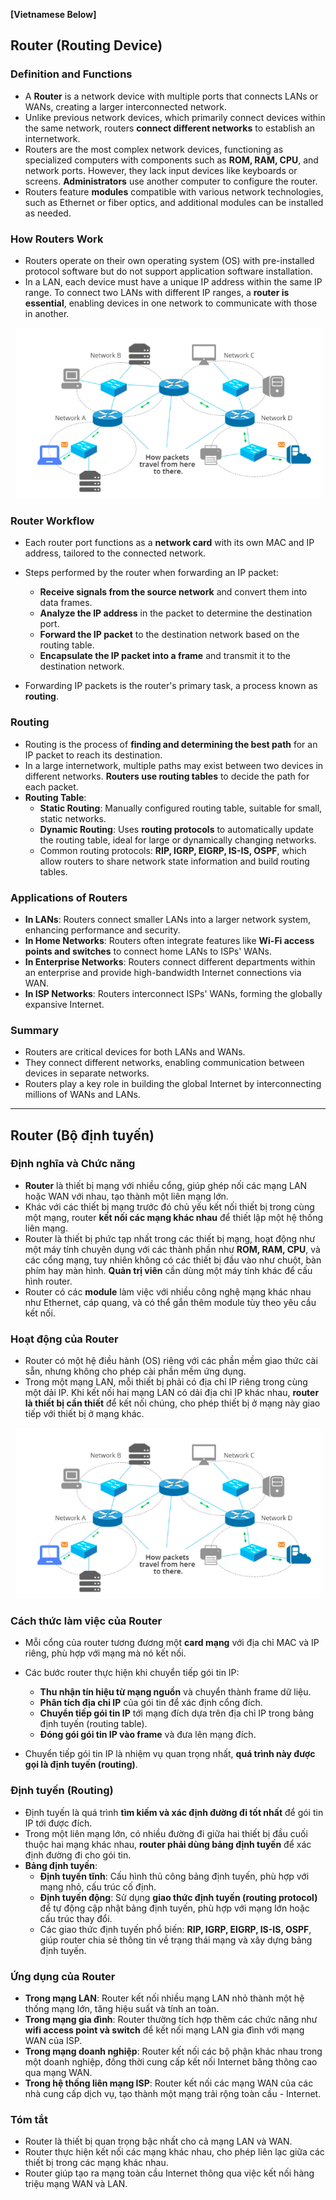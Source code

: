 **[Vietnamese Below]**

## Router (Routing Device)

### Definition and Functions
- A **Router** is a network device with multiple ports that connects LANs or WANs, creating a larger interconnected network.
- Unlike previous network devices, which primarily connect devices within the same network, routers **connect different networks** to establish an internetwork.
- Routers are the most complex network devices, functioning as specialized computers with components such as **ROM, RAM, CPU**, and network ports. However, they lack input devices like keyboards or screens. **Administrators** use another computer to configure the router.
- Routers feature **modules** compatible with various network technologies, such as Ethernet or fiber optics, and additional modules can be installed as needed.

### How Routers Work
- Routers operate on their own operating system (OS) with pre-installed protocol software but do not support application software installation.
- In a LAN, each device must have a unique IP address within the same IP range. To connect two LANs with different IP ranges, a **router is essential**, enabling devices in one network to communicate with those in another.

<p align="center">
  <img src="../image/Chapter3/Router.png" alt="Router">
</p>


### Router Workflow
- Each router port functions as a **network card** with its own MAC and IP address, tailored to the connected network.
- Steps performed by the router when forwarding an IP packet:
  - **Receive signals from the source network** and convert them into data frames.
  - **Analyze the IP address** in the packet to determine the destination port.
  - **Forward the IP packet** to the destination network based on the routing table.
  - **Encapsulate the IP packet into a frame** and transmit it to the destination network.

- Forwarding IP packets is the router's primary task, a process known as **routing**.

### Routing
- Routing is the process of **finding and determining the best path** for an IP packet to reach its destination.
- In a large internetwork, multiple paths may exist between two devices in different networks. **Routers use routing tables** to decide the path for each packet.
- **Routing Table**:
  - **Static Routing**: Manually configured routing table, suitable for small, static networks.
  - **Dynamic Routing**: Uses **routing protocols** to automatically update the routing table, ideal for large or dynamically changing networks.
  - Common routing protocols: **RIP, IGRP, EIGRP, IS-IS, OSPF**, which allow routers to share network state information and build routing tables.

### Applications of Routers
- **In LANs**: Routers connect smaller LANs into a larger network system, enhancing performance and security.
- **In Home Networks**: Routers often integrate features like **Wi-Fi access points and switches** to connect home LANs to ISPs' WANs.
- **In Enterprise Networks**: Routers connect different departments within an enterprise and provide high-bandwidth Internet connections via WAN.
- **In ISP Networks**: Routers interconnect ISPs' WANs, forming the globally expansive Internet.

### Summary
- Routers are critical devices for both LANs and WANs.
- They connect different networks, enabling communication between devices in separate networks.
- Routers play a key role in building the global Internet by interconnecting millions of WANs and LANs.

---

## Router (Bộ định tuyến)

### Định nghĩa và Chức năng
- **Router** là thiết bị mạng với nhiều cổng, giúp ghép nối các mạng LAN hoặc WAN với nhau, tạo thành một liên mạng lớn.
- Khác với các thiết bị mạng trước đó chủ yếu kết nối thiết bị trong cùng một mạng, router **kết nối các mạng khác nhau** để thiết lập một hệ thống liên mạng.
- Router là thiết bị phức tạp nhất trong các thiết bị mạng, hoạt động như một máy tính chuyên dụng với các thành phần như **ROM, RAM, CPU**, và các cổng mạng, tuy nhiên không có các thiết bị đầu vào như chuột, bàn phím hay màn hình. **Quản trị viên** cần dùng một máy tính khác để cấu hình router.
- Router có các **module** làm việc với nhiều công nghệ mạng khác nhau như Ethernet, cáp quang, và có thể gắn thêm module tùy theo yêu cầu kết nối.

### Hoạt động của Router
- Router có một hệ điều hành (OS) riêng với các phần mềm giao thức cài sẵn, nhưng không cho phép cài phần mềm ứng dụng.
- Trong một mạng LAN, mỗi thiết bị phải có địa chỉ IP riêng trong cùng một dải IP. Khi kết nối hai mạng LAN có dải địa chỉ IP khác nhau, **router là thiết bị cần thiết** để kết nối chúng, cho phép thiết bị ở mạng này giao tiếp với thiết bị ở mạng khác.

<p align="center">
  <img src="../image/Chapter3/Router.png" alt="Router">
</p>


### Cách thức làm việc của Router
- Mỗi cổng của router tương đương một **card mạng** với địa chỉ MAC và IP riêng, phù hợp với mạng mà nó kết nối.
- Các bước router thực hiện khi chuyển tiếp gói tin IP:
  - **Thu nhận tín hiệu từ mạng nguồn** và chuyển thành frame dữ liệu.
  - **Phân tích địa chỉ IP** của gói tin để xác định cổng đích.
  - **Chuyển tiếp gói tin IP** tới mạng đích dựa trên địa chỉ IP trong bảng định tuyến (routing table).
  - **Đóng gói gói tin IP vào frame** và đưa lên mạng đích.

- Chuyển tiếp gói tin IP là nhiệm vụ quan trọng nhất, **quá trình này được gọi là định tuyến (routing)**.

### Định tuyến (Routing)
- Định tuyến là quá trình **tìm kiếm và xác định đường đi tốt nhất** để gói tin IP tới được đích.
- Trong một liên mạng lớn, có nhiều đường đi giữa hai thiết bị đầu cuối thuộc hai mạng khác nhau, **router phải dùng bảng định tuyến** để xác định đường đi cho gói tin.
- **Bảng định tuyến**:
  - **Định tuyến tĩnh**: Cấu hình thủ công bảng định tuyến, phù hợp với mạng nhỏ, cấu trúc cố định.
  - **Định tuyến động**: Sử dụng **giao thức định tuyến (routing protocol)** để tự động cập nhật bảng định tuyến, phù hợp với mạng lớn hoặc cấu trúc thay đổi.
  - Các giao thức định tuyến phổ biến: **RIP, IGRP, EIGRP, IS-IS, OSPF**, giúp router chia sẻ thông tin về trạng thái mạng và xây dựng bảng định tuyến.

### Ứng dụng của Router
- **Trong mạng LAN**: Router kết nối nhiều mạng LAN nhỏ thành một hệ thống mạng lớn, tăng hiệu suất và tính an toàn.
- **Trong mạng gia đình**: Router thường tích hợp thêm các chức năng như **wifi access point và switch** để kết nối mạng LAN gia đình với mạng WAN của ISP.
- **Trong mạng doanh nghiệp**: Router kết nối các bộ phận khác nhau trong một doanh nghiệp, đồng thời cung cấp kết nối Internet băng thông cao qua mạng WAN.
- **Trong hệ thống liên mạng ISP**: Router kết nối các mạng WAN của các nhà cung cấp dịch vụ, tạo thành một mạng trải rộng toàn cầu - Internet.

### Tóm tắt
- Router là thiết bị quan trọng bậc nhất cho cả mạng LAN và WAN.
- Router thực hiện kết nối các mạng khác nhau, cho phép liên lạc giữa các thiết bị trong các mạng khác nhau.
- Router giúp tạo ra mạng toàn cầu Internet thông qua việc kết nối hàng triệu mạng WAN và LAN.
